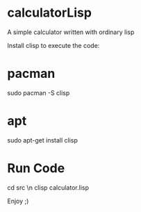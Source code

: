# calculatorLisp
A simple calculator written with ordinary lisp

Install clisp to execute the code:

# pacman
sudo pacman -S clisp

# apt
sudo apt-get install clisp

# Run Code
cd src \n
clisp calculator.lisp

Enjoy ;)
